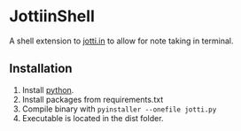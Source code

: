 # JottiinShell
A shell extension to [jotti.in](https://jotti.in/) to allow for note taking in terminal.

## Installation
1. Install [python](https://www.python.org/).
2. Install packages from requirements.txt
3. Compile binary with `pyinstaller --onefile jotti.py`
4. Executable is located in the dist folder.

